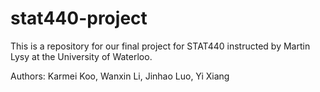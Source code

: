 # stat440-project
This is a repository for our final project for STAT440 instructed by Martin Lysy at the University of Waterloo.

Authors: Karmei Koo, Wanxin Li, Jinhao Luo, Yi Xiang